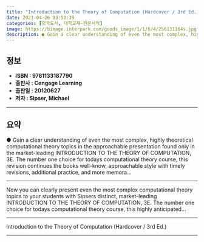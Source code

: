 ```yaml
---
title: "Introduction to the Theory of Computation (Hardcover / 3rd Ed.)"
date: 2021-04-26 03:53:39
categories: [외국도서, 대학교재-전문서적]
image: https://bimage.interpark.com/goods_image/1/1/6/4/256131164s.jpg
description: ● Gain a clear understanding of even the most complex, highly theoretical computational theory topics in the approachable presentation found only in the market
---
```


## **정보**

- **ISBN : 9781133187790**
- **출판사 : Cengage Learning**
- **출판일 : 20120627**
- **저자 : Sipser, Michael**

------



## **요약**

●  Gain a clear understanding of even the most complex, highly theoretical computational theory topics in the approachable presentation found only in the market-leading INTRODUCTION TO THE THEORY OF COMPUTATION, 3E. The number one choice for todays computational theory course, this revision continues the books well-know, approachable style with timely revisions, additional practice, and more memora...

------

Now you can clearly present even the most complex computational theory topics to your students with Sipsers distinct, market-leading INTRODUCTION TO THE THEORY OF COMPUTATION, 3E. The number one choice for todays computational theory course, this highly anticipated... 

------


Introduction to the Theory of Computation (Hardcover / 3rd Ed.) 

------


